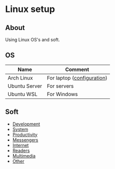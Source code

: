 # Linux setup

## About

Using Linux OS's and soft.

## OS

| Name | Comment |
| --- | --- |
| Arch Linux | For laptop ([configuration](https://github.com/fartem/arch-i3wm-laptop)) |
| Ubuntu Server | For servers |
| Ubuntu WSL | For Windows |

## Soft

* [Development](./soft/categories/development.md)
* [System](./soft/categories/system.md)
* [Productivity](./soft/categories/productivity.md)
* [Messengers](./soft/categories/messengers.md)
* [Internet](./soft/categories/internet.md)
* [Readers](./soft/categories/readers.md)
* [Multimedia](./soft/categories/multimedia.md)
* [Other](./soft/categories/other.md)
